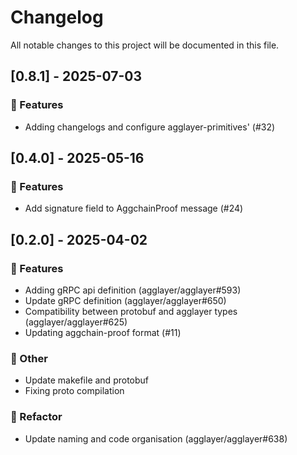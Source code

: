 # Changelog

All notable changes to this project will be documented in this file.

## [0.8.1] - 2025-07-03

### 🚀 Features

- Adding changelogs and configure agglayer-primitives' (#32)

## [0.4.0] - 2025-05-16

### 🚀 Features

- Add signature field to AggchainProof message (#24)

## [0.2.0] - 2025-04-02

### 🚀 Features

- Adding gRPC api definition (agglayer/agglayer#593)
- Update gRPC definition (agglayer/agglayer#650)
- Compatibility between protobuf and agglayer types (agglayer/agglayer#625)
- Updating aggchain-proof format (#11)

### 💼 Other

- Update makefile and protobuf
- Fixing proto compilation

### 🚜 Refactor

- Update naming and code organisation (agglayer/agglayer#638)


